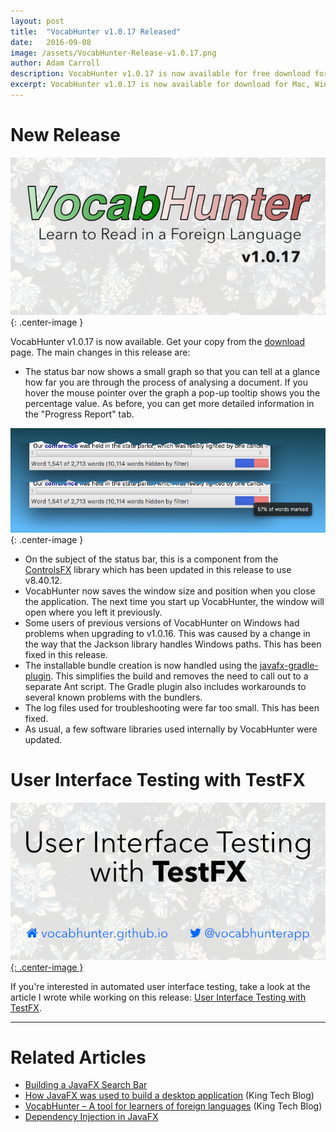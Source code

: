 ```yaml
---
layout: post
title:  "VocabHunter v1.0.17 Released"
date:   2016-09-08
image: /assets/VocabHunter-Release-v1.0.17.png
author: Adam Carroll
description: VocabHunter v1.0.17 is now available for free download for Mac, Windows and Linux
excerpt: VocabHunter v1.0.17 is now available for download for Mac, Windows and Linux.  Take a look here to find out what's new!
---
```

# New Release
![VocabHunter v1.0.17](/assets/VocabHunter-Release-v1.0.17.png){: .center-image }

VocabHunter v1.0.17 is now available.  Get your copy from the [download](/download) page.  The main changes in this release are:

* The status bar now shows a small graph so that you can tell at a glance how far you are through the process of analysing a document.  If you hover the mouse pointer over the graph a pop-up tooltip shows you the percentage value.  As before, you can get more detailed information in the "Progress Report" tab.

![Status Bar Mini Graph](/assets/VocabHunter-StatusBar-MiniGraph.png){: .center-image }

* On the subject of the status bar, this is a component from the [ControlsFX](http://fxexperience.com/controlsfx/) library which has been updated in this release to use v8.40.12.
* VocabHunter now saves the window size and position when you close the application.  The next time you start up VocabHunter, the window will open where you left it previously.
* Some users of previous versions of VocabHunter on Windows had problems when upgrading to v1.0.16.  This was caused by a change in the way that the Jackson library handles Windows paths.  This has been fixed in this release.
* The installable bundle creation is now handled using the [javafx-gradle-plugin](https://github.com/FibreFoX/javafx-gradle-plugin).  This simplifies the build and removes the need to call out to a separate Ant script.  The Gradle plugin also includes workarounds to several known problems with the bundlers.
* The log files used for troubleshooting were far too small.  This has been fixed.
* As usual, a few software libraries used internally by VocabHunter were updated.

# User Interface Testing with TestFX
[![User Interface Testing with TestFX](/assets/VocabHunter-TestFX.png){: .center-image }][TestFX]

If you're interested in automated user interface testing, take a look at the article I wrote while working on this release: [User Interface Testing with TestFX][TestFX].

___

# Related Articles
* [Building a JavaFX Search Bar]
* [How JavaFX was used to build a desktop application][KingTechBlog2] (King Tech Blog)
* [VocabHunter – A tool for learners of foreign languages][KingTechBlog1] (King Tech Blog)
* [Dependency Injection in JavaFX][DependencyInjection]

[TestFX]:/2016/07/27/TestFX.html
[DependencyInjection]:/2016/11/13/JavaFX-Dependency-Injection.html
[Building a JavaFX Search Bar]:/2017/01/15/Search-Bar.html

[KingTechBlog1]:https://techblog.king.com/vocabhunter-a-tool-for-learners-of-foreign-languages/
[KingTechBlog2]:https://techblog.king.com/javafx-used-build-desktop-application/
